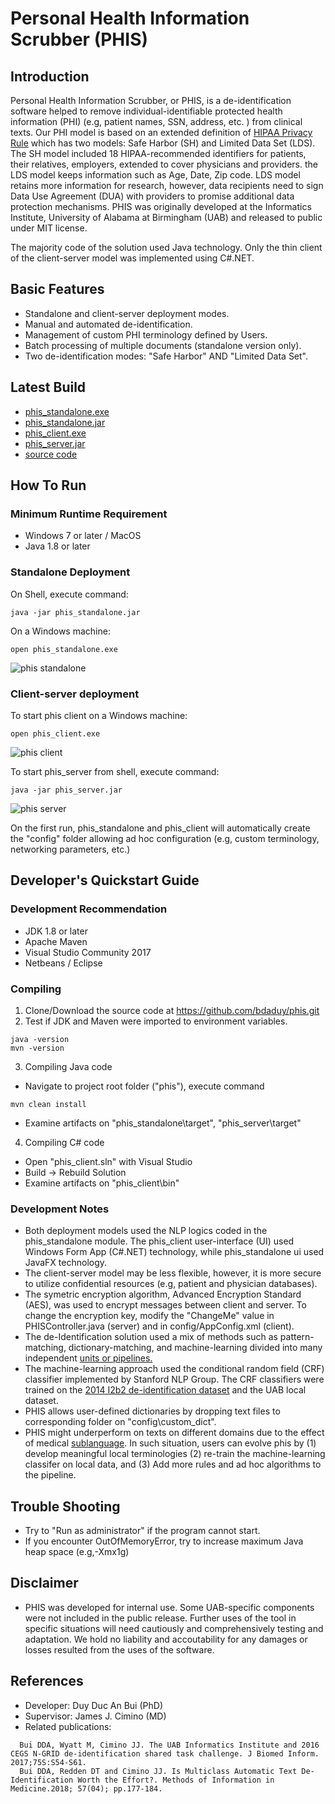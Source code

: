 # Personal Health Information Scrubber (PHIS)

## Introduction
Personal Health Information Scrubber, or PHIS, is a de-identification software helped to remove individual-identifiable protected health information (PHI) (e.g, patient names, SSN, address, etc. ) from clinical texts. Our PHI model is based on an extended definition of [HIPAA Privacy Rule](https://www.hhs.gov/sites/default/files/hipaa-simplification-201303.pdf) which has two models: Safe Harbor (SH) and Limited Data Set (LDS). The SH model included 18 HIPAA-recommended identifiers for patients, their relatives, employers, extended to cover physicians and providers. the LDS model keeps information such as Age, Date, Zip code. LDS model retains more information for research, however, data recipients need to sign Data Use Agreement (DUA) with providers to promise additional data protection mechanisms. PHIS was originally developed at the Informatics Institute, University of Alabama at Birmingham (UAB) and released to public under MIT license.

The majority code of the solution used Java technology. Only the thin client of the client-server model was implemented using C#.NET.

## Basic Features
- Standalone and client-server deployment modes.
- Manual and automated de-identification.
- Management of custom PHI terminology defined by Users.
- Batch processing of multiple documents (standalone version only).
- Two de-identification modes: "Safe Harbor" AND "Limited Data Set". 

## Latest Build
- [phis_standalone.exe](https://github.com/bdaduy/phis/releases/download/v1.0/phis_standalone.exe)
- [phis_standalone.jar](https://github.com/bdaduy/phis/releases/download/v1.0/phis_standalone.jar)
- [phis_client.exe](https://github.com/bdaduy/phis/releases/download/v1.0/phis_client.exe)
- [phis_server.jar](https://github.com/bdaduy/phis/releases/download/v1.0/phis_server.jar)
- [source code](https://github.com/bdaduy/phis/archive/v1.0.zip)

## How To Run
### Minimum Runtime Requirement
- Windows 7 or later / MacOS
- Java 1.8 or later

### Standalone Deployment
On Shell, execute command:
```
java -jar phis_standalone.jar
```
On a Windows machine:
```
open phis_standalone.exe
```
![phis standalone](https://github.com/bdaduy/phis/blob/master/images/phis_standalone.png?raw=true)

### Client-server deployment
To start phis client on a Windows machine:
```
open phis_client.exe
```
![phis client](https://github.com/bdaduy/phis/blob/master/images/phis_client.png?raw=true)

To start phis_server from shell, execute command:
```
java -jar phis_server.jar
```
![phis server](https://github.com/bdaduy/phis/blob/master/images/phis_server.png?raw=true)

On the first run, phis_standalone and  phis_client will automatically create the "config" folder allowing ad hoc configuration (e.g, custom terminology, networking parameters, etc.)

## Developer's Quickstart Guide
### Development Recommendation
- JDK 1.8 or later
- Apache Maven
- Visual Studio Community 2017
- Netbeans / Eclipse
### Compiling
1. Clone/Download the source code at https://github.com/bdaduy/phis.git
2. Test if JDK and Maven were imported to environment variables.
```
java -version
mvn -version
```
3. Compiling Java code
- Navigate to project root folder ("phis"), execute command
```
mvn clean install
```
- Examine artifacts on "phis_standalone\target", "phis_server\target"
4. Compiling C# code
- Open "phis_client.sln" with Visual Studio
- Build -> Rebuild Solution
- Examine artifacts on "phis_client\bin"
### Development Notes
- Both deployment models used the NLP logics coded in the phis_standalone module. The phis_client user-interface (UI) used Windows Form App (C#.NET) technology, while phis_standalone ui used JavaFX technology.
- The client-server model may be less flexible, however, it is more secure to utilize confidential resources (e.g, patient and physician databases).
- The symetric encryption algorithm, Advanced Encryption Standard (AES), was used to encrypt messages between client and server. To change the encryption key, modify the "ChangeMe" value in PHISController.java (server) and in config/AppConfig.xml (client).
- The de-Identification solution used a mix of methods such as pattern-matching, dictionary-matching, and machine-learning divided into many independent [units or pipelines.](https://github.com/bdaduy/phis/blob/master/phis_standalone/src/main/java/edu/db/tool/deid/annotator/Annotator.java)
- The machine-learning approach used the conditional random field (CRF) classifier implemented by Stanford NLP Group. The CRF classifiers were trained on the [2014 I2b2 de-identification dataset](https://www.i2b2.org/NLP/DataSets/) and the UAB local dataset.
- PHIS allows user-defined dictionaries by dropping text files to corresponding folder on "config\custom_dict".
- PHIS might underperform on texts on different domains due to the effect of medical [sublanguage](https://en.wikipedia.org/wiki/Sublanguage#In_natural_language). In such situation, users can evolve phis by (1) develop meaningful local terminologies (2) re-train the machine-learning classifer on local data, and (3) Add more rules and ad hoc algorithms to the pipeline.

## Trouble Shooting
- Try to "Run as administrator" if the program cannot start.
- If you encounter OutOfMemoryError, try to increase maximum Java heap space (e.g,-Xmx1g)

## Disclaimer
- PHIS was developed for internal use. Some UAB-specific components were not included in the public release. Further uses of the tool in specific situations will need cautiously and comprehensively testing and adaptation. We hold no liability and accoutability for any damages or losses resulted from the uses of the software.

## References
- Developer: Duy Duc An Bui (PhD)
- Supervisor: James J. Cimino (MD)
- Related publications:
```
  Bui DDA, Wyatt M, Cimino JJ. The UAB Informatics Institute and 2016 CEGS N-GRID de-identification shared task challenge. J Biomed Inform. 2017;75S:S54-S61.
  Bui DDA, Redden DT and Cimino JJ. Is Multiclass Automatic Text De-Identification Worth the Effort?. Methods of Information in Medicine.2018; 57(04); pp.177-184.
```